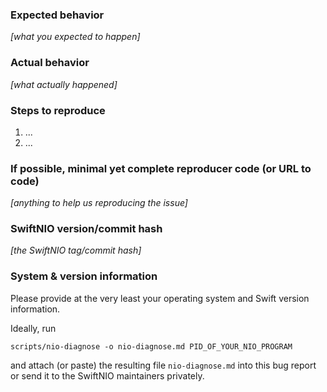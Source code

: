 ### Expected behavior
_[what you expected to happen]_

### Actual behavior
_[what actually happened]_

### Steps to reproduce

1. ...
2. ...

### If possible, minimal yet complete reproducer code (or URL to code)

_[anything to help us reproducing the issue]_

### SwiftNIO version/commit hash

_[the SwiftNIO tag/commit hash]_

### System & version information

Please provide at the very least your operating system and Swift version
information.

Ideally, run

```
scripts/nio-diagnose -o nio-diagnose.md PID_OF_YOUR_NIO_PROGRAM
```

and attach (or paste) the resulting file `nio-diagnose.md` into this bug report
or send it to the SwiftNIO maintainers privately.
